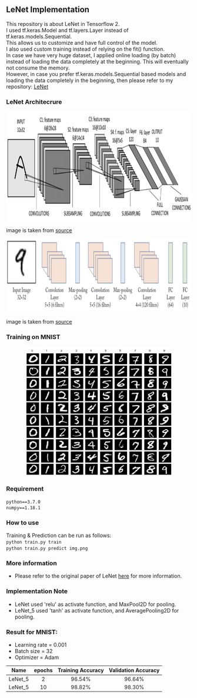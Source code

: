 ## LeNet Implementation
This repository is about LeNet in Tensorflow 2.  
I used tf.keras.Model and tf.layers.Layer instead of tf.keras.models.Sequential.  
This allows us to customize and have full control of the model.  
I also used custom training instead of relying on the fit() function.  
In case we have very huge dataset, I applied online loading (by batch) instead of loading the data completely at the beginning. This will eventually not consume the memory.  
However, in case you prefer tf.keras.models.Sequential based models and loading the data completely in the beginning, then please refer to my repository: [LeNet](https://github.com/Bao-Jiarong/LeNet)

### LeNet Architecrure
<p></p>
<center>
<img src="img/lenet.png" align="center" width="700" height="300"/>
</center>

image is taken from [source](https://tianhaoo.github.io/2019/05/22/LeNet-5%E8%AF%86%E5%88%AB%E6%89%8B%E5%86%99%E6%95%B0%E5%AD%97/)   

<center>   
<img src="img/1.png" width="700" height="200"/>   
</center>

image is taken from [source](https://neurohive.io/en/popular-networks/vgg16/)   

### Training on MNIST
<p></p>
<center>
<img src="img/mnist.png" width="400" height="350"/>
</center>

### Requirement
```
python==3.7.0
numpy==1.18.1
```
### How to use
Training & Prediction can be run as follows:    
`python train.py train`  
`python train.py predict img.png`  


### More information
* Please refer to the original paper of LeNet [here](http://yann.lecun.com/exdb/publis/pdf/lecun-01a.pdf) for more information.

### Implementation Note
* LeNet used 'relu' as activate function, and MaxPool2D for pooling.
* LeNet_5 used 'tanh' as activate function, and AveragePooling2D for pooling.

### Result for MNIST:   
* Learning rate = 0.001  
* Batch size = 32  
* Optimizer = Adam   

Name |  epochs  | Training Accuracy |  Validation Accuracy  |
:---: | :---: | :---: | :---:
LeNet_5 | 2 |  96.54% | 96.64%
LeNet_5 | 10 |  98.82% | 98.30%
